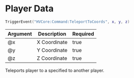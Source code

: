 # Player Data

```lua
TriggerEvent("HVCore:Command:TeleportToCoords", x, y, z)
```

| Argument | Description | Required |
| ----------- | ----------- | ----------- |
| @x | X Coordinate | true |
| @y | Y Coordinate | true |
| @z | Z Coordinate | true |

Teleports player to a specified to another player.